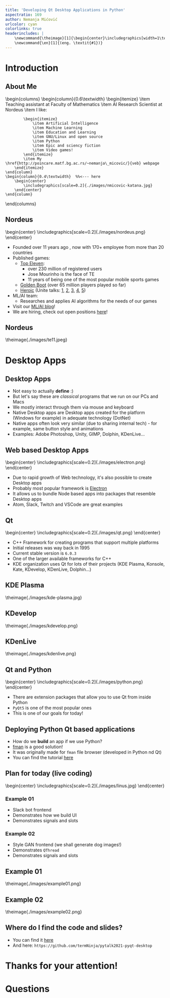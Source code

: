 ```yaml
---
title: 'Developing Qt Desktop Applications in Python'
aspectratio: 169
author: Nemanja Mićović
urlcolor: cyan
colorlinks: true
headerincludes: |
    \newcommand{\theimage}[1]{\begin{center}\includegraphics[width=1\textwidth,height=0.9\textheight,keepaspectratio]{#1}\end{center}}
    \newcommand{\en}[1]{(eng. \textit{#1})}
---
```


# Introduction

## About Me
\begin{columns}
    \begin{column}{0.6\textwidth}
        \begin{itemize}
            \item Teaching assistant at Faculty of Mathematics
            \item AI Research Scientist at Nordeus
            \item I like:

            \begin{itemize}
                \item Artificial Intelligence
                \item Machine Learning
                \item Education and Learning
                \item GNU/Linux and open source
                \item Python
                \item Epic and sciency fiction
                \item Video games!
            \end{itemize}
            \item My \href{http://poincare.matf.bg.ac.rs/~nemanja\_micovic/}{veb} webpage
        \end{itemize}
    \end{column}
    \begin{column}{0.4\textwidth}  %%<--- here
        \begin{center}
            \includegraphics[scale=0.2]{./images/nmicovic-katana.jpg}
        \end{center}
    \end{column}
\end{columns}

## Nordeus

\begin{center}
    \includegraphics[scale=0.2]{./images/nordeus.png}
\end{center}

- Founded over 11 years ago , now with 170+ employee from more than 20 countries
- Published games:
    - [Top Eleven](https://nordeus.com/games/top-eleven/):
        - over 230 million of registered users
        - Jose Mourinho is the face of TE
        - 11 years of being one of the most popular mobile sports games
    - [Golden Boot](https://nordeus.com/games/golden-boot/) (over 65 million players played so far)
    - [Heroic](https://nordeus.com/games/heroic/) (Unite talks: [1](https://www.youtube.com/watch?v=GEuT5-oCu_I), [2](https://youtu.be/vJZcbscZ4-o), [3](https://www.youtube.com/watch?v=_Ys7PlkKdYY&feature=youtu.be), [4](https://youtu.be/YZWKdw03Gls), [5](https://youtu.be/7mmWPtAoflI))
- ML/AI team:
    - Researches and applies AI algorithms for the needs of our games
- Visit our [ML/AI blog](https://engineering.nordeus.com/tag/ml-ai/)!
- We are hiring, check out open positions [here](https://nordeus.com/careers/)!

## Nordeus

\theimage{./images/te11.jpeg}

# Desktop Apps

## Desktop Apps

- Not easy to actually **define** :)
- But let's say these are *classical* programs that we run on our PCs and Macs
- We mostly interact through them via mouse and keyboard
- Native Desktop apps are Desktop apps created for the platform (Windows for example) in adequate technology (DotNet)
- Native apps often look very similar (due to sharing internal tech) - for example, same button style and animations
- Examples: Adobe Photoshop, Unity, GIMP, Dolphin, KDenLive...

## Web based Desktop Apps

\begin{center}
    \includegraphics[scale=0.2]{./images/electron.png}
\end{center}

- Due to rapid growth of Web technology, it's also possible to create Desktop apps
- Probably most popular framework is [Electron](https://www.electronjs.org/)
- It allows us to bundle Node based apps into packages that resemble Desktop apps
- Atom, Slack, Twitch and VSCode are great examples

## Qt

\begin{center}
    \includegraphics[scale=0.2]{./images/qt.png}
\end{center}

- C++ Framework for creating programs that support multiple platforms
- Initial releases was way back in 1995
- Current stable version is `6.0.3`
- One of the larger available frameworks for C++
- KDE organization uses Qt for lots of their projects (KDE Plasma, Konsole, Kate, KDevelop, KDenLive, Dolphin...)

## KDE Plasma

\theimage{./images/kde-plasma.jpg}

## KDevelop

\theimage{./images/kdevelop.png}

## KDenLive

\theimage{./images/kdenlive.png}

## Qt and Python

\begin{center}
    \includegraphics[scale=0.2]{./images/python.png}
\end{center}

- There are extension packages that allow you to use Qt from inside Python
- `PyQt5` is one of the most popular ones
- This is one of our goals for today!

## Deploying Python Qt based applications

- How do we **build** an app if we use Python?
- [fman](https://build-system.fman.io/) is a good solution!
- It was originally made for `fman` file browser (developed in Python nd Qt)
- You can find the tutorial [here](https://github.com/mherrmann/fbs-tutorial)

## Plan for today (live coding)

\begin{center}
    \includegraphics[scale=0.2]{./images/linus.jpg}
\end{center}

### Example 01

- Slack bot frontend
- Demonstrates how we build UI
- Demonstrates signals and slots

### Example 02

- Style GAN frontend (we shall generate dog images!)
- Demonstrates `QThread`
- Demonstrates signals and slots

## Example 01

\theimage{./images/example01.png}

## Example 02

\theimage{./images/example02.png}

## Where do I find the code and slides?

- You can find it [here](https://github.com/termNinja/pytalk2021-pyqt-desktop)
- And here: `https://github.com/termNinja/pytalk2021-pyqt-desktop`

# Thanks for your attention!

# Questions

